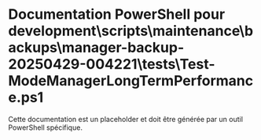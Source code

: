 # Documentation PowerShell pour development\scripts\maintenance\backups\manager-backup-20250429-004221\tests\Test-ModeManagerLongTermPerformance.ps1

Cette documentation est un placeholder et doit être générée par un outil PowerShell spécifique.
